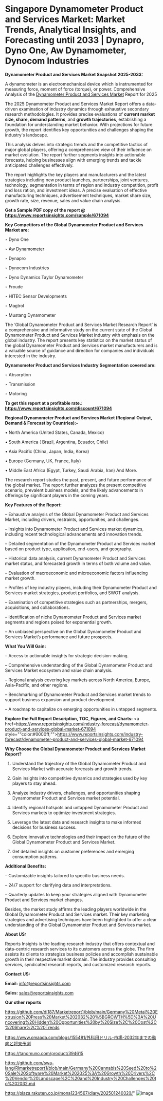# Singapore Dynamometer Product and Services Market: Market Trends, Analytical Insights, and Forecasting until 2033 | Dynapro, Dyno One, Aw Dynamometer, Dynocom Industries

<strong>Dynamometer Product and Services Market Snapshot 2025-2033:</strong>

A dynamometer is an electromechanical device which is instrumented for measuring force, moment of force (torque), or power. Comprehensive Analysis of the <a href=https://www.reportsinsights.com/sample/671094>Dynamometer Product and Services Market</a> Report for 2025

The 2025 Dynamometer Product and Services Market Report offers a data-driven examination of industry dynamics through exhaustive secondary research methodologies. It provides precise evaluations of <strong>current market size, share, demand patterns</strong>, and <strong>growth trajectories</strong>, establishing a foundation for understanding market behavior. With projections for future growth, the report identifies key opportunities and challenges shaping the industry's landscape.

This analysis delves into strategic trends and the competitive tactics of major global players, offering a comprehensive view of their influence on market evolution. The report further segments insights into actionable forecasts, helping businesses align with emerging trends and tackle anticipated challenges effectively.

The report highlights the key players and manufacturers and the latest strategies including new product launches, partnerships, joint ventures, technology, segmentation in terms of region and industry competition, profit and loss ration, and investment ideas. A precise evaluation of effective manufacturing techniques, advertisement techniques, market share size, growth rate, size, revenue, sales and value chain analysis.

<strong>Get a Sample PDF copy of the report @ <a href=https://www.reportsinsights.com/sample/671094 style=color:#0000ff;>https://www.reportsinsights.com/sample/671094</a></strong>

<strong>Key Competitors of the Global Dynamometer Product and Services Market are:</strong>

‣ Dyno One

‣ Aw Dynamometer

‣ Dynapro

‣ Dynocom Industries

‣ Dyno Dynamics Taylor Dynamometer

‣ Froude

‣ HITEC Sensor Developments

‣ Magtrol

‣ Mustang Dynamometer

The ‘Global Dynamometer Product and Services Market Research Report’ is a comprehensive and informative study on the current state of the Global Dynamometer Product and Services Market industry with emphasis on the global industry. The report presents key statistics on the market status of the global Dynamometer Product and Services market manufacturers and is a valuable source of guidance and direction for companies and individuals interested in the industry.

<strong>Dynamometer Product and Services Industry Segmentation covered are:</strong>

‣ Absorption

‣ Transmission

‣ Motoring

<strong>To get this report at a profitable rate.: <a href=https://www.reportsinsights.com/discount/671094 style=color:#0000ff;>https://www.reportsinsights.com/discount/671094</a></strong>

<strong>Regional Dynamometer Product and Services Market (Regional Output, Demand &amp; Forecast by Countries):-</strong>

• North America (United States, Canada, Mexico)

• South America ( Brazil, Argentina, Ecuador, Chile)

• Asia Pacific (China, Japan, India, Korea)

• Europe (Germany, UK, France, Italy)

• Middle East Africa (Egypt, Turkey, Saudi Arabia, Iran) And More.

The research report studies the past, present, and future performance of the global market. The report further analyzes the present competitive scenario, prevalent business models, and the likely advancements in offerings by significant players in the coming years.

<strong>Key Features of the Report:</strong>

– Exhaustive analysis of the Global Dynamometer Product and Services Market, including drivers, restraints, opportunities, and challenges.

– Insights into Dynamometer Product and Services market dynamics, including recent technological advancements and innovation trends.

– Detailed segmentation of the Dynamometer Product and Services market based on product type, application, end-users, and geography.

– Historical data analysis, current Dynamometer Product and Services market status, and forecasted growth in terms of both volume and value.

– Evaluation of macroeconomic and microeconomic factors influencing market growth.

– Profiles of key industry players, including their Dynamometer Product and Services market strategies, product portfolios, and SWOT analysis.

– Examination of competitive strategies such as partnerships, mergers, acquisitions, and collaborations.

– Identification of niche Dynamometer Product and Services market segments and regions poised for exponential growth.

– An unbiased perspective on the Global Dynamometer Product and Services Market’s performance and future prospects.

<strong>What You Will Gain:</strong>

– Access to actionable insights for strategic decision-making.

– Comprehensive understanding of the Global Dynamometer Product and Services Market ecosystem and value chain analysis.

– Regional analysis covering key markets across North America, Europe, Asia-Pacific, and other regions.

– Benchmarking of Dynamometer Product and Services market trends to support business expansion and product development.

– A roadmap to capitalize on emerging opportunities in untapped segments.

<strong>Explore the Full Report Description, TOC, Figures, and Charts:</strong>
<a href=https://www.reportsinsights.com/industry-forecast/dynamometer-product-and-services-global-market-671094 style=""color:#0000ff;"">https://www.reportsinsights.com/industry-forecast/dynamometer-product-and-services-global-market-671094</a>

<strong>Why Choose the Global Dynamometer Product and Services Market Report?</strong>

1. Understand the trajectory of the Global Dynamometer Product and Services Market with accurate forecasts and growth trends.

2. Gain insights into competitive dynamics and strategies used by key players to stay ahead.

3. Analyze industry drivers, challenges, and opportunities shaping Dynamometer Product and Services market potential.

4. Identify regional hotspots and untapped Dynamometer Product and Services markets to optimize investment strategies.

5. Leverage the latest data and research insights to make informed decisions for business success.

6. Explore innovative technologies and their impact on the future of the Global Dynamometer Product and Services Market.

7. Get detailed insights on customer preferences and emerging consumption patterns.

<strong>Additional Benefits:</strong>

– Customizable insights tailored to specific business needs.

– 24/7 support for clarifying data and interpretations.

– Quarterly updates to keep your strategies aligned with Dynamometer Product and Services market changes.

Besides, the market study affirms the leading players worldwide in the Global Dynamometer Product and Services market. Their key marketing strategies and advertising techniques have been highlighted to offer a clear understanding of the Global Dynamometer Product and Services market.

<strong><strong>About US</strong>:</strong>

Reports Insights is the leading research industry that offers contextual and data-centric research services to its customers across the globe. The firm assists its clients to strategize business policies and accomplish sustainable growth in their respective market domain. The industry provides consulting services, syndicated research reports, and customized research reports.

<strong>Contact US:</strong>

<p class=><b>Email:</b> <a href=mailto:info@reportsinsights.com>info@reportsinsights.com</a></p>
<p class=><b>Sales:</b> <a href=mailto:sales@reportsinsights.com>sales@reportsinsights.com</a></p>

<strong>Our other reports</strong>

<a href=https://github.com/di187/Marketreport1/blob/main/Germany%20Metal%20Extrusion%20Press%20Market%202032%20%5BGROWTH%5D%3A%20Uncovering%20Hidden%20Opportunities%20by%20Size%2C%20Cost%2C%20Share%2C%20Trends>https://github.com/di187/Marketreport1/blob/main/Germany%20Metal%20Extrusion%20Press%20Market%202032%20%5BGROWTH%5D%3A%20Uncovering%20Hidden%20Opportunities%20by%20Size%2C%20Cost%2C%20Share%2C%20Trends</a>

<a href=https://www.omaada.com/blogs/155481/外科用ドリル-市場-2032年までの動向と将来予測>https://www.omaada.com/blogs/155481/外科用ドリル-市場-2032年までの動向と将来予測</a>

<a href=https://tanomuno.com/product/394615>https://tanomuno.com/product/394615</a>

<a href=https://github.com/swa-lang/RImarketreport1/blob/main/Germany%20Cannabis%20Seed%20to%20Sale%20Software%20Market%202025%3A%20Growth%20Drivers%2C%20Vendor%20Landscape%2C%20and%20Industry%20Challenges%20to%202032.md>https://github.com/swa-lang/RImarketreport1/blob/main/Germany%20Cannabis%20Seed%20to%20Sale%20Software%20Market%202025%3A%20Growth%20Drivers%2C%20Vendor%20Landscape%2C%20and%20Industry%20Challenges%20to%202032.md</a>

<a href=https://plaza.rakuten.co.jp/mona1234567/diary/202501240020/>https://plaza.rakuten.co.jp/mona1234567/diary/202501240020/</a>"
![image](https://github.com/user-attachments/assets/6b37f5c4-a7b5-4c6d-90eb-29902db76694)
